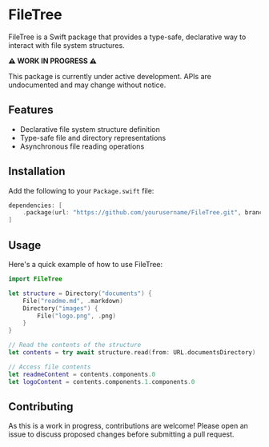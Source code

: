 # FileTree

FileTree is a Swift package that provides a type-safe, declarative way to interact with file system structures.

**⚠️ WORK IN PROGRESS ⚠️**

This package is currently under active development. APIs are undocumented and may change without notice.

## Features

- Declarative file system structure definition
- Type-safe file and directory representations
- Asynchronous file reading operations

## Installation

Add the following to your `Package.swift` file:

```swift
dependencies: [
    .package(url: "https://github.com/yourusername/FileTree.git", branch: "develop")
]
```

## Usage

Here's a quick example of how to use FileTree:

```swift
import FileTree

let structure = Directory("documents") {
    File("readme.md", .markdown)
    Directory("images") {
        File("logo.png", .png)
    }
}

// Read the contents of the structure
let contents = try await structure.read(from: URL.documentsDirectory)

// Access file contents
let readmeContent = contents.components.0
let logoContent = contents.components.1.components.0
```

## Contributing

As this is a work in progress, contributions are welcome! Please open an issue to discuss proposed changes before submitting a pull request.
